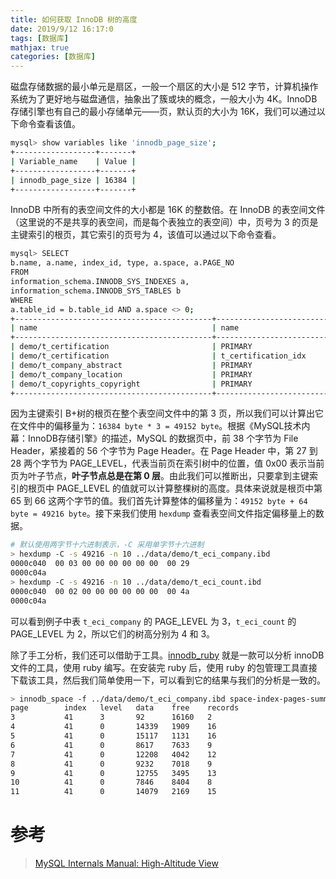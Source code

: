 ```yaml
---
title: 如何获取 InnoDB 树的高度
date: 2019/9/12 16:17:0
tags: [数据库]
mathjax: true
categories: [数据库]
---
```

磁盘存储数据的最小单元是扇区，一般一个扇区的大小是 512 字节，计算机操作系统为了更好地与磁盘通信，抽象出了簇或块的概念，一般大小为 4K。InnoDB 存储引擎也有自己的最小存储单元——页，默认页的大小为 16K，我们可以通过以下命令查看该值。

<!--more-->

```bash
mysql> show variables like 'innodb_page_size';
+------------------+-------+
| Variable_name    | Value |
+------------------+-------+
| innodb_page_size | 16384 |
+------------------+-------+
```

InnoDB 中所有的表空间文件的大小都是 16K 的整数倍。在 InnoDB 的表空间文件（这里说的不是共享的表空间，而是每个表独立的表空间）中，页号为 3 的页是主键索引的根页，其它索引的页号为 4，该值可以通过以下命令查看。

```bash
mysql> SELECT
b.name, a.name, index_id, type, a.space, a.PAGE_NO
FROM
information_schema.INNODB_SYS_INDEXES a,
information_schema.INNODB_SYS_TABLES b
WHERE
a.table_id = b.table_id AND a.space <> 0;
+--------------------------------------------+---------------------------------------+----------+------+-------+---------+
| name                                       | name                                  | index_id | type | space | PAGE_NO |
+--------------------------------------------+---------------------------------------+----------+------+-------+---------+
| demo/t_certification                       | PRIMARY                               |       79 |    3 |    48 |       3 |
| demo/t_certification                       | t_certification_idx                   |       80 |    0 |    48 |       4 |
| demo/t_company_abstract                    | PRIMARY                               |       72 |    3 |    43 |       3 |
| demo/t_company_location                    | PRIMARY                               |       73 |    3 |    44 |       3 |
| demo/t_copyrights_copyright                | PRIMARY                               |       81 |    3 |    49 |       3 |
+--------------------------------------------+---------------------------------------+----------+------+-------+---------+
```

因为主键索引 B+树的根页在整个表空间文件中的第 3 页，所以我们可以计算出它在文件中的偏移量为：`16384 byte * 3 = 49152 byte`。根据《MySQL技术内幕：InnoDB存储引擎》的描述，MySQL 的数据页中，前 38 个字节为 File Header，紧接着的 56 个字节为 Page Header。在 Page Header 中，第 27 到 28 两个字节为 PAGE_LEVEL，代表当前页在索引树中的位置，值 0x00 表示当前页为叶子节点，**叶子节点总是在第 0 层**。由此我们可以推断出，只要拿到主键索引的根页中 PAGE_LEVEL 的值就可以计算整棵树的高度。具体来说就是根页中第 65 到 66 这两个字节的值。我们首先计算整体的偏移量为：`49152 byte + 64 byte = 49216 byte`。接下来我们使用 `hexdump` 查看表空间文件指定偏移量上的数据。

```bash
# 默认使用两字节十六进制表示，-C 采用单字节十六进制
> hexdump -C -s 49216 -n 10 ../data/demo/t_eci_company.ibd
0000c040  00 03 00 00 00 00 00 00  00 29
0000c04a
> hexdump -C -s 49216 -n 10 ../data/demo/t_eci_count.ibd
0000c040  00 02 00 00 00 00 00 00  00 4a
0000c04a
```

可以看到例子中表 `t_eci_company` 的 PAGE_LEVEL 为 3，`t_eci_count` 的 PAGE_LEVEL 为 2，所以它们的树高分别为 4 和 3。

除了手工分析，我们还可以借助于工具。[innodb_ruby](https://github.com/jeremycole/innodb_ruby) 就是一款可以分析 innoDB 文件的工具，使用 ruby 编写。在安装完 ruby 后，使用 ruby 的包管理工具直接下载该工具，然后我们简单使用一下，可以看到它的结果与我们的分析是一致的。

```bash
> innodb_space -f ../data/demo/t_eci_company.ibd space-index-pages-summary | head -n 10
page        index   level   data    free    records
3           41      3       92      16160   2
4           41      0       14339   1909    16
5           41      0       15117   1131    16
6           41      0       8617    7633    9
7           41      0       12208   4042    12
8           41      0       9232    7018    9
9           41      0       12755   3495    13
10          41      0       7846    8404    8
11          41      0       14079   2169    15
```

# 参考
> [MySQL Internals Manual: High-Altitude View](https://dev.mysql.com/doc/internals/en/innodb-page-overview.html)